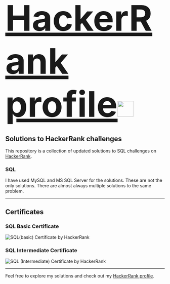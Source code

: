 # <span style="font-size: 4em; font-weight: bold;">[HackerRank profile](https://www.hackerrank.com/profile/aalmehedihasan)</span><img src="https://upload.wikimedia.org/wikipedia/commons/6/65/HackerRank_logo.png" height="50px" width="50px"/>

## Solutions to HackerRank challenges

This repository is a collection of updated solutions to SQL challenges on [HackerRank](https://www.hackerrank.com/profile/aalmehedihasan).

### SQL
I have used MySQL and MS SQL Server for the solutions. These are not the only solutions. There are almost always multiple solutions to the same problem.

---

## Certificates

### SQL Basic Certificate
![SQL(basic) Certificate by HackerRank](https://github.com/user-attachments/assets/eb369c28-66d2-4bba-9a23-445423154ccf)

### SQL Intermediate Certificate
![SQL (Intermediate) Certificate by HackerRank](https://github.com/user-attachments/assets/b8ee4c8f-00b1-457a-8392-43185b07da92)

---

Feel free to explore my solutions and check out my [HackerRank profile](https://www.hackerrank.com/profile/aalmehedihasan).
